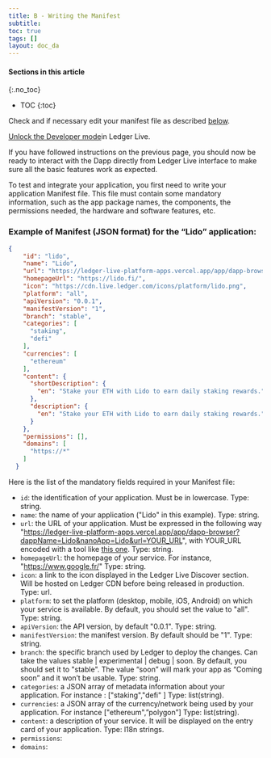 ```yaml
---
title: B - Writing the Manifest
subtitle:
toc: true
tags: []
layout: doc_da
---
```


#### Sections in this article
{:.no_toc}
* TOC
{:toc}

Check and if necessary edit your manifest file as described [below](#example-of-manifest-json-format-for-the-lido-application).

[Unlock the Developer mode](../developer-mode/)in Ledger Live.

If you have followed instructions on the previous page, you should now be ready to interact with the Dapp directly from Ledger Live interface to make sure all the basic features work as expected.

To test and integrate your application, you first need to write your application Manifest file.
This file must contain some mandatory information, such as the app package names, the components, the permissions needed, the hardware and software features, etc.

### Example of Manifest (JSON format) for the “Lido” application:

```json
{
    "id": "lido",
    "name": "Lido",
    "url": "https://ledger-live-platform-apps.vercel.app/app/dapp-browser?dappName=Lido&nanoApp=Lido&url=https%3A%2F%2Fstake.lido.fi%2F%3Fref%3D0x558247e365be655f9144e1a0140D793984372Ef3%26embed%3Dtrue",
    "homepageUrl": "https://lido.fi/",
    "icon": "https://cdn.live.ledger.com/icons/platform/lido.png",
    "platform": "all",
    "apiVersion": "0.0.1",
    "manifestVersion": "1",
    "branch": "stable",
    "categories": [
      "staking",
      "defi"
    ],
    "currencies": [
      "ethereum"
    ],
    "content": {
      "shortDescription": {
        "en": "Stake your ETH with Lido to earn daily staking rewards."
      },
      "description": {
        "en": "Stake your ETH with Lido to earn daily staking rewards."
      }
    },
    "permissions": [],
    "domains": [
      "https://*"
    ]
  }
```

Here is the list of the mandatory fields required in your Manifest file:
- `id`: the identification of your application. Must be in lowercase.
Type: string.
- `name`: the name of your application ("Lido" in this example).
Type: string.
- `url`: the URL of your application. Must be expressed in the following way "https://ledger-live-platform-apps.vercel.app/app/dapp-browser?dappName=Lido&nanoApp=Lido&url=YOUR_URL", with YOUR_URL encoded with a tool like [this one](https://meyerweb.com/eric/tools/dencoder/).
Type: string.
- `homepageUrl`: the homepage of your service. For instance, "https://www.google.fr/"
Type: string.
- `icon`: a link to the icon displayed in the Ledger Live Discover section. Will be hosted on Ledger CDN before being released in production.
Type: url.
- `platform`: to set the platform (desktop, mobile, iOS, Android) on which your service is available. By default, you should set the value to "all".
Type: string.
- `apiVersion`: the API version, by default "0.0.1".
Type: string.
- `manifestVersion`: the manifest version. By default should be "1".
Type: string.
- `branch`: the specific branch used by Ledger to deploy the changes. Can take the values stable | experimental | debug | soon. By default, you should set it to  "stable". The value “soon” will mark your app as “Coming soon” and it won’t be usable.
Type: string.
- `categories`: a JSON array of metadata information about your application. For instance : ["staking","defi" ]
Type: list(string).
- `currencies`: a JSON array of the currency/network being used by your application. For instance ["ethereum",”polygon”]
Type: list(string).
- `content`: a description of your service. It will be displayed on the entry card of your application.
Type: l18n strings.
- `permissions`:
- `domains`:

